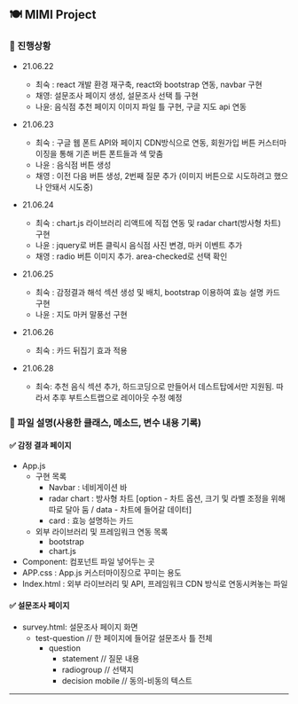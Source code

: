 ## 🍽 MIMI Project
### 📍 진행상황

- 21.06.22    
  - 최숙 : react 개발 환경 재구축, react와 bootstrap 연동, navbar 구현 
  - 채영: 설문조사 페이지 생성, 설문조사 선택 틀 구현
  - 나윤: 음식점 추천 페이지 이미지 파일 틀 구현, 구글 지도 api 연동

- 21.06.23
  - 최숙 : 구글 웹 폰트 API와 페이지 CDN방식으로 연동, 회원가입 버튼 커스터마이징을 통해 기존 버튼 폰트들과 색 맞춤
  - 나윤 : 음식점 버튼 생성
  - 채영 : 이전 다음 버튼 생성, 2번째 질문 추가 (이미지 버튼으로 시도하려고 했으나 안돼서 시도중)

- 21.06.24
  - 최숙 : chart.js 라이브러리 리액트에 직접 연동 및 radar chart(방사형 차트) 구현
  - 나윤 : jquery로 버튼 클릭시 음식점 사진 변경, 마커 이벤트 추가
  - 채영 : radio 버튼 이미지 추가. area-checked로 선택 확인

- 21.06.25
  - 최숙 : 감정결과 해석 섹션 생성 및 배치, bootstrap 이용하여 효능 설명 카드 구현 
  - 나윤 : 지도 마커 말풍선 구현
 
- 21.06.26
  - 최숙 : 카드 뒤집기 효과 적용 

- 21.06.28
  - 최숙: 추천 음식 섹션 추가, 하드코딩으로 만들어서 데스트탑에서만 지원됨. 따라서 추후 부트스트랩으로 레이아웃 수정 예정

### 📍 파일 설명(사용한 클래스, 메소드, 변수 내용 기록)
#### ✅ 감정 결과 페이지
- App.js
  - 구현 목록
    -  Navbar : 네비게이션 바
    -  radar chart : 방사형 차트 [option - 차트 옵션, 크기 및 라벨 조정을 위해 따로 달아 둠 / data - 차트에 들어갈 데이터]
    -  card : 효능 설명하는 카드
  - 외부 라이브러리 및 프레임워크 연동 목록
    - bootstrap
    - chart.js     
- Component: 컴포넌트 파일 넣어두는 곳
- APP.css : App.js 커스터마이징으로 꾸미는 용도
- Index.html : 외부 라이브러리 및 API, 프레임워크 CDN 방식로 연동시켜놓는 파일 

#### ✅ 설문조사 페이지
- survey.html: 설문조사 페이지 화면
    - test-question // 한 페이지에 들어갈 설문조사 틀 전체
      - question
        - statement // 질문 내용
        - radiogroup // 선택지
        - decision mobile // 동의-비동의 텍스트

---
